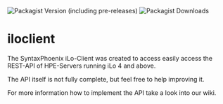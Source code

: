![Packagist Version (including pre-releases)](https://img.shields.io/packagist/v/syntaxphoenix/iloclient?include_prereleases)
![Packagist Downloads](https://img.shields.io/packagist/dt/syntaxphoenix/iloclient)

# iloclient
The SyntaxPhoenix iLo-Client was created to access easily access the REST-API of HPE-Servers running iLo 4 and above.

The API itself is not fully complete, but feel free to help improving it.

For more information how to implement the API take a look into our wiki.
